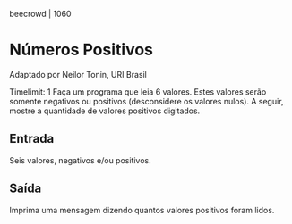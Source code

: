 beecrowd | 1060
# Números Positivos
Adaptado por Neilor Tonin, URI  Brasil

Timelimit: 1
Faça um programa que leia 6 valores. Estes valores serão somente negativos ou positivos (desconsidere os valores nulos). A seguir, mostre a quantidade de valores positivos digitados.

## Entrada
Seis valores, negativos e/ou positivos.

## Saída
Imprima uma mensagem dizendo quantos valores positivos foram lidos.